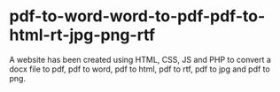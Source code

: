 # pdf-to-word-word-to-pdf-pdf-to-html-rt-jpg-png-rtf
A website has been created using HTML, CSS, JS and PHP to convert a docx file to pdf, pdf to word, pdf to html, pdf to rtf, pdf to jpg and pdf to png.
